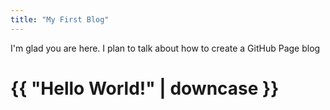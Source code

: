 ```yaml
---
title: "My First Blog"
---
```


I'm glad you are here. I plan to talk about how to create a GitHub Page blog

<!DOCTYPE html>
<html>
  <head>
    <meta charset="utf-8">
    <title>Home</title>
  </head>
  <body>
    <h1>{{ "Hello World!" | downcase }}</h1>
  </body>
</html>
